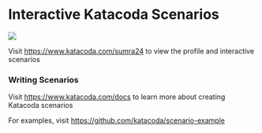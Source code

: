 # Interactive Katacoda Scenarios

[![](http://shields.katacoda.com/katacoda/sumra24/count.svg)](https://www.katacoda.com/sumra24 "Get your profile on Katacoda.com")

Visit https://www.katacoda.com/sumra24 to view the profile and interactive scenarios

### Writing Scenarios
Visit https://www.katacoda.com/docs to learn more about creating Katacoda scenarios

For examples, visit https://github.com/katacoda/scenario-example

